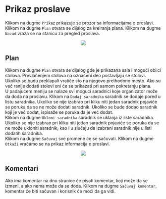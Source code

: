 # Prikaz proslave

Klikom na dugme `Prikaz` prikazuje se prozor sa informacijama o proslavi. Klikom na dugme `Plan` otvara se dijalog za kreiranja plana. Klikom na dugme `Nazad` vraža se na stanicu za pregled proslava.
<p align="center">
  <img src="/prikazProslaveOrganizer.jpg">
</p>

## Plan

Klikom na dugme `Plan` otvara se dijalog gde je prikazana sala i mogući oblici stolova. Prevlačenjem stolova na označeni deo postavljaju se stolovi. Ukoliko se budu preklapali vratiće sto na njegovo prethodono mesto. Ako su već ranije dodati stolovi oni će se prikazati pri samom pokretanju plana.<br/>
U padajućem meniju se nalaze svi mogući saradnici koje organizator može da doda na proslavu. Klikom na `Dodaj saradnika` saradnik se dodaje pored u listu saradnika. Ukoliko se nije izabrao pri kliku niti jedan saradnik pojaviće se poruka da se ne može dodati saradnik. Ukoliko se bude dodao saradnik koji je već dodat, ispisaže se poruka da je već dodat.<br/> Klikom na dugme `Ukloni saradnika` saradnik se uklanja iz liste saradnika. Ukoliko se nije izabrao pri kliku niti jedan saradnik pojaviće se poruka da se ne može ukloniti saradnik, kao i u slučaju da izabrani saradnik nije u listi dodatih saradnika.<br/>
Klikom na dugme `Sačuvaj` sve promene će se sačuvati. Klikom na dugme `Otkaži` vraćamo se na prikaz informacija o proslavi.
<p align="center">
  <img src="/proslaveDDOrganizer.jpg">
</p>

## Komentari

Ako ima komentar na dnu stranice će pisati komentar, koji može da se izmeni, a ako nema može da se doda. Klikom na dugme `Sačuvaj komentar`, komentar će biti sačuvan i korisnik će moći da ga vidi.